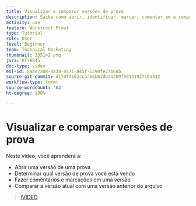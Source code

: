```yaml
---
title: Visualizar e comparar versões de prova
description: Saiba como abrir, identificar, marcar, comentar em e comparar versões de prova no  [!DNL  Workfront].
activity: use
feature: Workfront Proof
type: Tutorial
role: User
level: Beginner
team: Technical Marketing
thumbnail: 335142.png
jira: KT-8845
doc-type: video
exl-id: 8ade7208-4a39-4471-845f-5290fe27b66b
source-git-commit: d17df7162ccaab6b62db34209f50131927c0a532
workflow-type: tm+mt
source-wordcount: '62'
ht-degree: 100%

---
```


# Visualizar e comparar versões de prova

Neste vídeo, você aprenderá a:

* Abrir uma versão de uma prova
* Determinar qual versão de prova você está vendo
* Fazer comentários e marcações em uma versão
* Comparar a versão atual com uma versão anterior do arquivo

>[!VIDEO](https://video.tv.adobe.com/v/335142/?quality=12&learn=on&enablevpops)

<!--
## Learn more
* Compare proofs
-->

